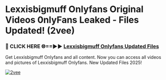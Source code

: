 # Lexxisbigmuff Onlyfans Original Videos 0nlyFans Leaked - Files Updated! (2vee)

<h3>🔴 CLICK HERE 🌐==►► <a href="https://tinyurl.com/2jnfzry5" rel="nofollow">Lexxisbigmuff Onlyfans Updated Files</a></h3>

Get Lexxisbigmuff Onlyfans and all content. Now you can access all videos and pictures of Lexxisbigmuff Onlyfans. New Updated Files 2025!

[![2vee](https://i.imgur.com/GyGTBgg.gif)](https://tinyurl.com/2jnfzry5)
